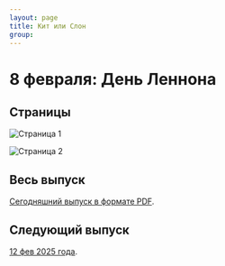 ```yaml
---
layout: page
title: Кит или Слон
group: 
---
```


# 8 февраля: День Леннона

## Страницы

![Страница 1](https://www.dropbox.com/scl/fi/3vr0lmf23elkrg9ksk94k/2025-02-08-page001.jpg?rlkey=5gzxlu8rlmp88zm2is2dwyh5d&raw=1)

![Страница 2](https://www.dropbox.com/scl/fi/qozz8qrnkwnx9jfmmztbp/2025-02-08-page002.jpg?rlkey=77zlvmj3od2lt4x01gtpqk0gx&raw=1)

## Весь выпуск

[Сегодняшний выпуск в формате PDF](https://www.dropbox.com/scl/fi/l9x8if1p9j7fvukuzvqk7/2025-02-08.pdf?rlkey=6ahigbb0rtqg1ifaipdwpe7tr&raw=1). 

## Следующий выпуск

[12 фев 2025 года](https://kitilislon.github.io/2025-02-12).

